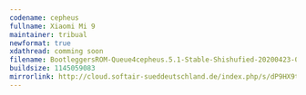 ```yaml
---
codename: cepheus
fullname: Xiaomi Mi 9
maintainer: tribual
newformat: true
xdathread: comming soon
filename: BootleggersROM-Queue4cepheus.5.1-Stable-Shishufied-20200423-075034.zip
buildsize: 1145059083
mirrorlink: http://cloud.softair-sueddeutschland.de/index.php/s/dP9HX9tcJwCJcWF
---
```

